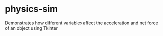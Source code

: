 # physics-sim
Demonstrates how different variables affect the acceleration and net force of an object using Tkinter
